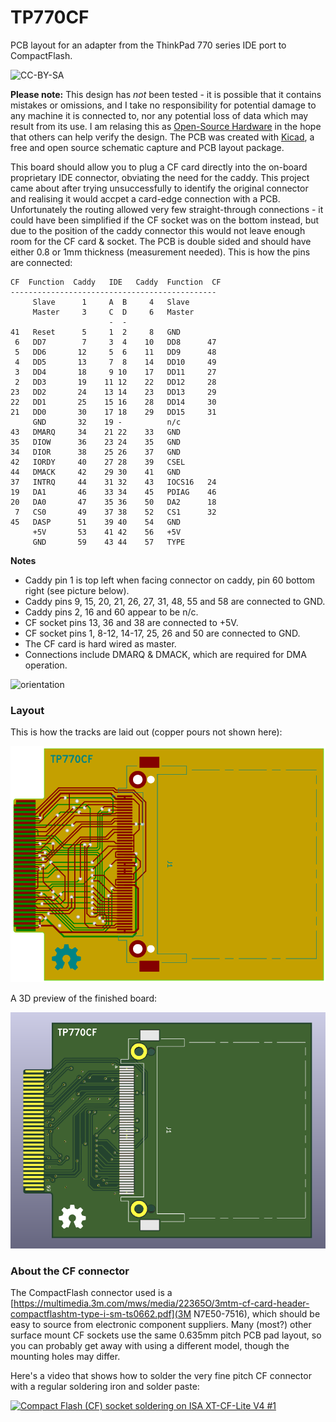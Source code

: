 # TP770CF
PCB layout for an adapter from the ThinkPad 770 series IDE port to CompactFlash. 

![CC-BY-SA](https://user-images.githubusercontent.com/196348/150651299-b4cf1675-0e30-4e27-99a1-4acd12404e10.png)


**Please note:** This design has *not* been tested - it is possible that it contains mistakes or omissions, and I take no responsibility for potential damage to any machine it is connected to, nor any potential loss of data which may result from its use. I am relasing this as [Open-Source Hardware](https://www.oshwa.org) in the hope that others can help verify the design. The PCB was created with [Kicad](https://www.kicad.org), a free and open source schematic capture and PCB layout package. 

This board should allow you to plug a CF card directly into the on-board proprietary IDE connector, obviating the need for the caddy. This project came about after trying unsuccessfully to identify the original connector and realising it would accpet a card-edge connection with a PCB. Unfortunately the routing allowed very few straight-through connections - it could have been simplified if the CF socket was on the bottom instead, but due to the position of the caddy connector this would not leave enough room for the CF card & socket. The PCB is double sided and should have either 0.8 or 1mm thickness (measurement needed). This is how the pins are connected: 

````
CF  Function  Caddy   IDE   Caddy  Function  CF
----------------------------------------------
     Slave      1     A  B     4   Slave 
     Master     3     C  D     6   Master  
                      -  -     
41   Reset      5     1  2     8   GND 
 6   DD7        7     3  4    10   DD8      47
 5   DD6       12     5  6    11   DD9      48
 4   DD5       13     7  8    14   DD10     49
 3   DD4       18     9 10    17   DD11     27
 2   DD3       19    11 12    22   DD12     28
23   DD2       24    13 14    23   DD13     29
22   DD1       25    15 16    28   DD14     30
21   DD0       30    17 18    29   DD15     31
     GND       32    19 -          n/c 
43   DMARQ     34    21 22    33   GND 
35   DIOW      36    23 24    35   GND 
34   DIOR      38    25 26    37   GND 
42   IORDY     40    27 28    39   CSEL      
44   DMACK     42    29 30    41   GND 
37   INTRQ     44    31 32    43   IOCS16   24
19   DA1       46    33 34    45   PDIAG    46
20   DA0       47    35 36    50   DA2      18
 7   CS0       49    37 38    52   CS1      32
45   DASP      51    39 40    54   GND 
     +5V       53    41 42    56   +5V      
     GND       59    43 44    57   TYPE       
````
**Notes**
* Caddy pin 1 is top left when facing connector on caddy, pin 60 bottom right (see picture below).
* Caddy pins 9, 15, 20, 21, 26, 27, 31, 48, 55 and 58 are connected to GND.
* Caddy pins 2, 16 and 60 appear to be n/c.
* CF socket pins 13, 36 and 38 are connected to +5V.
* CF socket pins 1, 8-12, 14-17, 25, 26 and 50 are connected to GND.
* The CF card is hard wired as master.
* Connections include DMARQ & DMACK, which are required for DMA operation.

![orientation](https://user-images.githubusercontent.com/196348/150650259-b124dd97-5db0-49e4-94f7-07f6595ab1a8.jpg)
### Layout
This is how the tracks are laid out (copper pours not shown here): 

![TP770_IDE-brd svg](TP770_IDE-brd.svg.png)

A 3D preview of the finished board: 

![tp770cf_01](tp770cf_01.png)

### About the CF connector

The CompactFlash connector used is a [https://multimedia.3m.com/mws/media/22365O/3mtm-cf-card-header-compactflashtm-type-i-sm-ts0662.pdf](3M N7E50-7516), which should be easy to source from electronic component suppliers. Many (most?) other surface mount CF sockets use the same 0.635mm pitch PCB pad layout, so you can probably get away with using a different model, though the mounting holes may differ. 

Here's a video that shows how to solder the very fine pitch CF connector with a regular soldering iron and solder paste: 

[![Compact Flash (CF) socket soldering on ISA XT-CF-Lite V4 #1](https://user-images.githubusercontent.com/196348/151232514-5f58502e-b709-417d-9826-0fc622467783.png)](https://www.youtube.com/watch?v=bqBJUXM2CtE)

